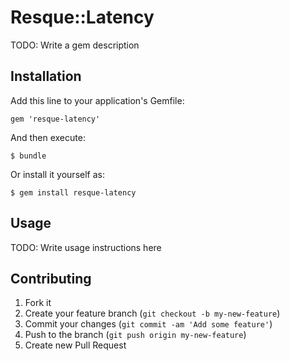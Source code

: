 # Resque::Latency

TODO: Write a gem description

## Installation

Add this line to your application's Gemfile:

    gem 'resque-latency'

And then execute:

    $ bundle

Or install it yourself as:

    $ gem install resque-latency

## Usage

TODO: Write usage instructions here

## Contributing

1. Fork it
2. Create your feature branch (`git checkout -b my-new-feature`)
3. Commit your changes (`git commit -am 'Add some feature'`)
4. Push to the branch (`git push origin my-new-feature`)
5. Create new Pull Request
